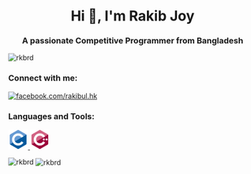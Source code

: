 <h1 align="center">Hi 👋, I'm Rakib Joy</h1>
<h3 align="center">A passionate Competitive Programmer from Bangladesh</h3>

<p align="left"> <img src="https://komarev.com/ghpvc/?username=rkbrd&label=Profile%20views&color=0e75b6&style=flat" alt="rkbrd" /> </p>

<h3 align="left">Connect with me:</h3>
<p align="left">
<a href="https://fb.com/facebook.com/rakibul.hk" target="blank"><img align="center" src="https://raw.githubusercontent.com/rahuldkjain/github-profile-readme-generator/master/src/images/icons/Social/facebook.svg" alt="facebook.com/rakibul.hk" height="30" width="40" /></a>
</p>

<h3 align="left">Languages and Tools:</h3>
<p align="left"> <a href="https://www.cprogramming.com/" target="_blank"> <img src="https://raw.githubusercontent.com/devicons/devicon/master/icons/c/c-original.svg" alt="c" width="40" height="40"/> </a> <a href="https://www.w3schools.com/cpp/" target="_blank"> <img src="https://raw.githubusercontent.com/devicons/devicon/master/icons/cplusplus/cplusplus-original.svg" alt="cplusplus" width="40" height="40"/> </a> </p>

<p><img align="left" src="https://github-readme-stats.vercel.app/api/top-langs?username=rkbrd&show_icons=true&locale=en&layout=compact" alt="rkbrd" /></p>

<p>&nbsp;<img align="center" src="https://github-readme-stats.vercel.app/api?username=rkbrd&show_icons=true&locale=en" alt="rkbrd" /></p>
